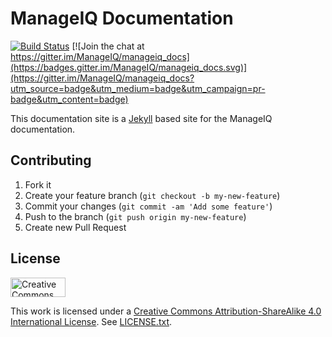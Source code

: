 # ManageIQ Documentation

[![Build Status](https://travis-ci.org/ManageIQ/manageiq-documentation.svg?branch=lasker)](https://travis-ci.org/ManageIQ/manageiq_docs)
[![Join the chat at https://gitter.im/ManageIQ/manageiq_docs](https://badges.gitter.im/ManageIQ/manageiq_docs.svg)](https://gitter.im/ManageIQ/manageiq_docs?utm_source=badge&utm_medium=badge&utm_campaign=pr-badge&utm_content=badge)

This documentation site is a [Jekyll](https://github.com/jekyll/jekyll) based site for the ManageIQ documentation.

## Contributing

1. Fork it
2. Create your feature branch (`git checkout -b my-new-feature`)
3. Commit your changes (`git commit -am 'Add some feature'`)
4. Push to the branch (`git push origin my-new-feature`)
5. Create new Pull Request

## License

<img src="https://camo.githubusercontent.com/5b90073c55c29f75739b4b8f8ec044c82722a41c/687474703a2f2f6d6972726f72732e6372656174697665636f6d6d6f6e732e6f72672f70726573736b69742f627574746f6e732f38387833312f7376672f62792d73612e737667" alt="Creative Commons License" data-canonical-src="http://mirrors.creativecommons.org/presskit/buttons/88x31/svg/by-sa.svg" height="31px" width="88px">

This work is licensed under a [Creative Commons Attribution-ShareAlike 4.0 International License](http://creativecommons.org/licenses/by-sa/4.0/).
See [LICENSE.txt](LICENSE.txt).
